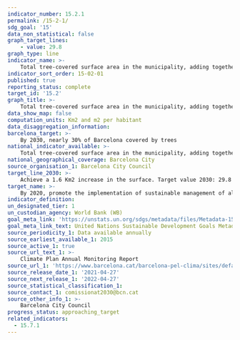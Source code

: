 ```yaml
---
indicator_number: 15.2.1
permalink: /15-2-1/
sdg_goal: '15'
data_non_statistical: false
graph_target_lines:
    - value: 29.8
graph_type: line
indicator_name: >-
    Total tree-covered surface area in the municipality, adding together urban and woodland green areas
indicator_sort_order: 15-02-01
published: true
reporting_status: complete
target_id: '15.2'
graph_title: >-
    Total tree-covered surface area in the municipality, adding together urban and woodland green areas
data_show_map: false
computation_units: Km2 and m2 per habitant
data_disaggregation_information:
barcelona_target: >-
    By 2030, nearly 30% of Barcelona covered by trees
national_indicator_available: >-
    Total tree-covered surface area in the municipality, adding together urban and woodland green areas
national_geographical_coverage: Barcelona City
source_organisation_1: Barcelona City Council
target_line_2030: >-
    Achieve a 1.6 Km2 increase in the surface. Target value 2030: 29.8 Km2 and 18.6 m2 per habitant
target_name: >-
    By 2020, promote the implementation of sustainable management of all types of forests, halt deforestation, restore degraded forests and substantially increase afforestation and reforestation globally
indicator_definition:
un_designated_tier: 1
un_custodian_agency: World Bank (WB)
goal_meta_link: 'https://unstats.un.org/sdgs/metadata/files/Metadata-15-02-01.pdf'
goal_meta_link_text: United Nations Sustainable Development Goals Metadata (pdf 894kB)
source_periodicity_1: Data available annually
source_earliest_available_1: 2015
source_active_1: true
source_url_text_1: >-
    Climate Plan Annual Monitoring Report
source_url_1: 'https://www.barcelona.cat/barcelona-pel-clima/sites/default/files/documents/pla_pel_clima_-_informe_anual201841219.pdf'
source_release_date_1: '2021-04-27'
source_next_release_1: '2022-04-27'
source_statistical_classification_1: 
source_contact_1: comissionat2030@bcn.cat
source_other_info_1: >-
    Barcelona City Council
progress_status: approaching_target
related_indicators: 
  - 15.7.1
---
```

